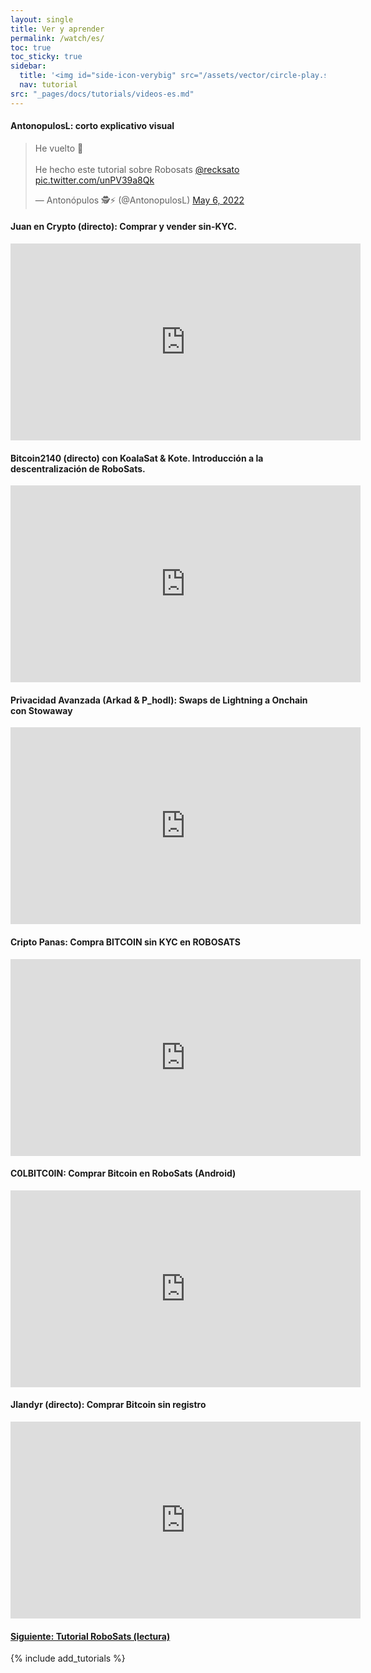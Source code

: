 ```yaml
---
layout: single
title: Ver y aprender
permalink: /watch/es/
toc: true
toc_sticky: true
sidebar:
  title: '<img id="side-icon-verybig" src="/assets/vector/circle-play.svg"/>Tutoriales'
  nav: tutorial
src: "_pages/docs/tutorials/videos-es.md"
---
```


#### AntonopulosL: corto explicativo visual
<blockquote class="twitter-tweet"><p lang="es" dir="ltr">He vuelto 🤟<br><br>He hecho este tutorial sobre Robosats <a href="https://twitter.com/recksato">@recksato</a> <a href="https://t.co/unPV39a8Qk">pic.twitter.com/unPV39a8Qk</a></p>&mdash; Antonópulos 🕵️⚡ (@AntonopulosL) <a href="https://twitter.com/AntonopulosL/status/1522511225837563904">May 6, 2022</a></blockquote> <script async src="https://platform.twitter.com/widgets.js" charset="utf-8"></script>

#### Juan en Crypto (directo): Comprar y vender sin-KYC.
<iframe width="560" height="315" src="https://www.youtube.com/embed/8r8X_nSK8mc" title="YouTube video player" frameborder="0" allow="accelerometer; autoplay; clipboard-write; encrypted-media; gyroscope; picture-in-picture" allowfullscreen></iframe>

#### Bitcoin2140 (directo) con KoalaSat & Kote. Introducción a la descentralización de RoboSats.
<iframe width="560" height="315" src="https://www.youtube.com/embed/woocdqqQwPg?si=bmDbodqtKD01eGPz&amp;start=823" title="YouTube video player" frameborder="0" allow="accelerometer; autoplay; clipboard-write; encrypted-media; gyroscope; picture-in-picture; web-share" allowfullscreen></iframe>

#### Privacidad Avanzada (Arkad & P_hodl): Swaps de Lightning a Onchain con Stowaway
<iframe width="560" height="315" src="https://www.youtube.com/embed/RkaCv2HcIaI" title="YouTube video player" frameborder="0" allow="accelerometer; autoplay; clipboard-write; encrypted-media; gyroscope; picture-in-picture; web-share" allowfullscreen></iframe>

#### Cripto Panas: Compra BITCOIN sin KYC en ROBOSATS
<iframe width="560" height="315" src="https://www.youtube.com/embed/XsawPxCIPgg" title="YouTube video player" frameborder="0" allow="accelerometer; autoplay; clipboard-write; encrypted-media; gyroscope; picture-in-picture" allowfullscreen></iframe>

#### C0LBITC0IN: Comprar Bitcoin en RoboSats (Android)
<iframe width="560" height="315" src="https://www.youtube.com/embed/TdtjnXx2a4U" title="YouTube video player" frameborder="0" allow="accelerometer; autoplay; clipboard-write; encrypted-media; gyroscope; picture-in-picture" allowfullscreen></iframe>

#### Jlandyr (directo): Comprar Bitcoin sin registro
<iframe width="560" height="315" src="https://www.youtube.com/embed/xRktsd0v658" title="YouTube video player" frameborder="0" allow="accelerometer; autoplay; clipboard-write; encrypted-media; gyroscope; picture-in-picture" allowfullscreen></iframe>


#### [Siguiente: Tutorial RoboSats (lectura)](/read/es/)

{% include add_tutorials %}